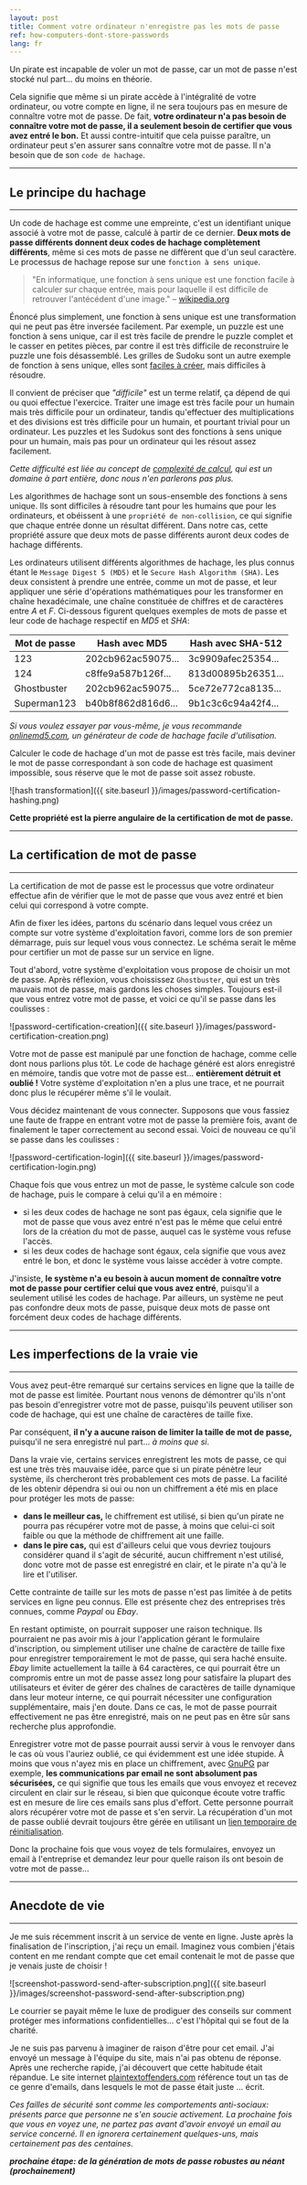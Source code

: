 ```yaml
---
layout: post
title: Comment votre ordinateur n'enregistre pas les mots de passe
ref: how-computers-dont-store-passwords
lang: fr
---
```


Un pirate est incapable de voler un mot de passe, car un mot de passe n'est stocké nul part... du moins en théorie.

Cela signifie que même si un pirate accède à l'intégralité de votre ordinateur, ou votre compte en ligne, il ne sera toujours pas en mesure de connaître votre mot de passe. De fait, **votre ordinateur n'a pas besoin de connaître votre mot de passe, il a seulement besoin de certifier que vous avez entré le bon.** Et aussi contre-intuitif que cela puisse paraître, un ordinateur peut s'en assurer sans connaître votre mot de passe. Il n'a besoin que de son `code de hachage`.

---

## Le principe du hachage

---

Un code de hachage est comme une empreinte, c'est un identifiant unique associé à votre mot de passe, calculé à partir de ce dernier. **Deux mots de passe différents donnent deux codes de hachage complètement différents**, même si ces mots de passe ne diffèrent que d'un seul caractère. Le processus de hachage repose sur une `fonction à sens unique`.

> "En informatique, une fonction à sens unique est une fonction facile à calculer sur chaque entrée, mais pour laquelle il est difficile de retrouver l'antécédent d'une image."
– [wikipedia.org](https://fr.wikipedia.org/wiki/Fonction_%C3%A0_sens_unique)

Énoncé plus simplement, une fonction à sens unique est une transformation qui ne peut pas être inversée facilement. Par exemple, un puzzle est une fonction à sens unique, car il est très facile de prendre le puzzle complet et le casser en petites pièces, par contre il est très difficile de reconstruire le puzzle une fois désassemblé. Les grilles de Sudoku sont un autre exemple de fonction à sens unique, elles sont [faciles à créer](http://www.wikihow.com/Create-a-Sudoku), mais difficiles à résoudre.

Il convient de préciser que *"difficile"* est un terme relatif, ça dépend de qui ou quoi effectue l'exercice. Traiter une image est très facile pour un humain mais très difficile pour un ordinateur, tandis qu'effectuer des multiplications et des divisions est très difficile pour un humain, et pourtant trivial pour un ordinateur. Les puzzles et les Sudokus sont des fonctions à sens unique pour un humain, mais pas pour un ordinateur qui les résout assez facilement.

*Cette difficulté est liée au concept de [complexité de calcul](https://fr.wikipedia.org/wiki/Th%C3%A9orie_de_la_complexit%C3%A9_(informatique_th%C3%A9orique)), qui est un domaine à part entière, donc nous n'en parlerons pas plus.*

Les algorithmes de hachage sont un sous-ensemble des fonctions à sens unique. Ils sont difficiles à résoudre tant pour les humains que pour les ordinateurs, et obéissent à une `propriété de non-collision`, ce qui signifie que chaque entrée donne un résultat différent. Dans notre cas, cette propriété assure que deux mots de passe différents auront deux codes de hachage différents.

Les ordinateurs utilisent différents algorithmes de hachage, les plus connus étant le `Message Digest 5 (MD5)` et le `Secure Hash Algorithm (SHA)`. Les deux consistent à prendre une entrée, comme un mot de passe, et leur appliquer une série d'opérations mathématiques pour les transformer en chaîne hexadécimale, une chaîne constituée de chiffres et de caractères entre *A* et *F*. Ci-dessous figurent quelques exemples de mots de passe et leur code de hachage respectif en *MD5* et *SHA*:

| Mot de passe         | Hash avec MD5        | Hash avec SHA-512  |
| -------------------- | -------------------- | ------------------ |
| 123                  | 202cb962ac59075...   | 3c9909afec25354... |
| 124                  | c8ffe9a587b126f...   | 813d00895b26351... |
| Ghostbuster          | 202cb962ac59075...   | 5ce72e772ca8135... |
| Superman123          | b40b8f862d816d6...   | 9b1c3c6c94a42f4... |

*Si vous voulez essayer par vous-même, je vous recommande [onlinemd5.com](http://onlinemd5.com/), un générateur de code de hachage facile d'utilisation.*

Calculer le code de hachage d'un mot de passe est très facile, mais deviner le mot de passe correspondant à son code de hachage est quasiment impossible, sous réserve que le mot de passe soit assez robuste.

![hash transformation]({{ site.baseurl }}/images/password-certification-hashing.png)

**Cette propriété est la pierre angulaire de la certification de mot de passe.**

---

## La certification de mot de passe

---

La certification de mot de passe est le processus que votre ordinateur effectue afin de vérifier que le mot de passe que vous avez entré et bien celui qui correspond à votre compte.

Afin de fixer les idées, partons du scénario dans lequel vous créez un compte sur votre système d'exploitation favori, comme lors de son premier démarrage, puis sur lequel vous vous connectez. Le schéma serait le même pour certifier un mot de passe sur un service en ligne.

Tout d'abord, votre système d'exploitation vous propose de choisir un mot de passe. Après réflexion, vous choississez `Ghostbuster`, qui est un très mauvais mot de passe, mais gardons les choses simples. Toujours est-il que vous entrez votre mot de passe, et voici ce qu'il se passe dans les coulisses :

![password-certification-creation]({{ site.baseurl }}/images/password-certification-creation.png)

Votre mot de passe est manipulé par une fonction de hachage, comme celle dont nous parlions plus tôt. Le code de hachage généré est alors enregistré en mémoire, tandis que votre mot de passe est... **entièrement détruit et oublié !** Votre système d'exploitation n'en a plus une trace, et ne pourrait donc plus le récupérer même s'il le voulait.

Vous décidez maintenant de vous connecter. Supposons que vous fassiez une faute de frappe en entrant votre mot de passe la première fois, avant de finalement le taper correctement au second essai. Voici de nouveau ce qu'il se passe dans les coulisses :

![password-certification-login]({{ site.baseurl }}/images/password-certification-login.png)

Chaque fois que vous entrez un mot de passe, le système calcule son code de hachage, puis le compare à celui qu'il a en mémoire :

* si les deux codes de hachage ne sont pas égaux, cela signifie que le mot de passe que vous avez entré n'est pas le même que celui entré lors de la création du mot de passe, auquel cas le système vous refuse l'accès.
* si les deux codes de hachage sont égaux, cela signifie que vous avez entré le bon, et donc le système vous laisse accéder à votre compte.

J'insiste, **le système n'a eu besoin à aucun moment de connaître votre mot de passe pour certifier celui que vous avez entré**, puisqu'il a seulement utilisé les codes de hachage. Par ailleurs, un système ne peut pas confondre deux mots de passe, puisque deux mots de passe ont forcément deux codes de hachage différents.

---

## Les imperfections de la vraie vie

---

Vous avez peut-être remarqué sur certains services en ligne que la taille de mot de passe est limitée. Pourtant nous venons de démontrer qu'ils n'ont pas besoin d'enregistrer votre mot de passe, puisqu'ils peuvent utiliser son code de hachage, qui est une chaîne de caractères de taille fixe.

Par conséquent, **il n'y a aucune raison de limiter la taille de mot de passe,** puisqu'il ne sera enregistré nul part... *à moins que si*.

Dans la vraie vie, certains services enregistrent les mots de passe, ce qui est une très très mauvaise idée, parce que si un pirate pénètre leur système, ils chercheront très probablement ces mots de passe. La facilité de les obtenir dépendra si oui ou non un chiffrement a été mis en place pour protéger les mots de passe:

* **dans le meilleur cas,** le chiffrement est utilisé, si bien qu'un pirate ne pourra pas récupérer votre mot de passe, à moins que celui-ci soit faible ou que la méthode de chiffrement ait une faille.
* **dans le pire cas,** qui est d'ailleurs celui que vous devriez toujours considérer quand il s'agit de sécurité, aucun chiffrement n'est utilisé, donc votre mot de passe est enregistré en clair, et le pirate n'a qu'à le lire et l'utiliser.

Cette contrainte de taille sur les mots de passe n'est pas limitée à de petits services en ligne peu connus. Elle est présente chez des entreprises très connues, comme *Paypal* ou *Ebay*.

En restant optimiste, on pourrait supposer une raison technique. Ils pourraient ne pas avoir mis à jour l'application gérant le formulaire d'inscription, ou simplement utiliser une chaîne de caractère de taille fixe pour enregistrer temporairement le mot de passe, qui sera haché ensuite. *Ebay* limite actuellement la taille à 64 caractères, ce qui pourrait être un compromis entre un mot de passe assez long pour satisfaire la plupart des utilisateurs et éviter de gérer des chaînes de caractères de taille dynamique dans leur moteur interne, ce qui pourrait nécessiter une configuration supplémentaire, mais j'en doute. Dans ce cas, le mot de passe pourrait effectivement ne pas être enregistré, mais on ne peut pas en être sûr sans recherche plus approfondie.

Enregistrer votre mot de passe pourrait aussi servir à vous le renvoyer dans le cas où vous l'auriez oublié, ce qui évidemment est une idée stupide. À moins que vous n'ayez mis en place un chiffrement, avec [GnuPG](https://www.gnupg.org/) par exemple, **les communications par email ne sont absolument pas sécurisées,** ce qui signifie que tous les emails que vous envoyez et recevez circulent en clair sur le réseau, si bien que quiconque écoute votre traffic est en mesure de lire ces emails sans plus d'effort. Cette personne pourrait alors récupérer votre mot de passe et s'en servir. La récupération d'un mot de passe oublié devrait toujours être gérée en utilisant un [lien temporaire de réinitialisation](https://www.owasp.org/index.php/Forgot_Password_Cheat_Sheet#Step_3.29_Send_a_Token_Over_a_Side-Channel).

Donc la prochaine fois que vous voyez de tels formulaires, envoyez un email à l'entreprise et demandez leur pour quelle raison ils ont besoin de votre mot de passe...

---

## Anecdote de vie

---

Je me suis récemment inscrit à un service de vente en ligne. Juste après la finalisation de l'inscription, j'ai reçu un email. Imaginez vous combien j'étais content en me rendant compte que cet email contenait le mot de passe que je venais juste de choisir !

![screenshot-password-send-after-subscription.png]({{ site.baseurl }}/images/screenshot-password-send-after-subscription.png)

Le courrier se payait même le luxe de prodiguer des conseils sur comment protéger mes informations confidentielles... c'est l'hôpital qui se fout de la charité.

Je ne suis pas parvenu à imaginer de raison d'être pour cet email. J'ai envoyé un message à l'équipe du site, mais n'ai pas obtenu de réponse. Après une recherche rapide, j'ai découvert que cette habitude était répandue. Le site internet [plaintextoffenders.com](http://plaintextoffenders.com/) référence tout un tas de ce genre d'emails, dans lesquels le mot de passe était juste ... écrit.

*Ces failles de sécurité sont comme les comportements anti-sociaux: présents parce que personne ne s'en soucie activement. La prochaine fois que vous en voyez une, ne partez pas avant d'avoir envoyé un email au service concerné. Il en ignorera certainement quelques-uns, mais certainement pas des centaines.*

***prochaine étape: de la génération de mots de passe robustes au néant (prochainement)***

